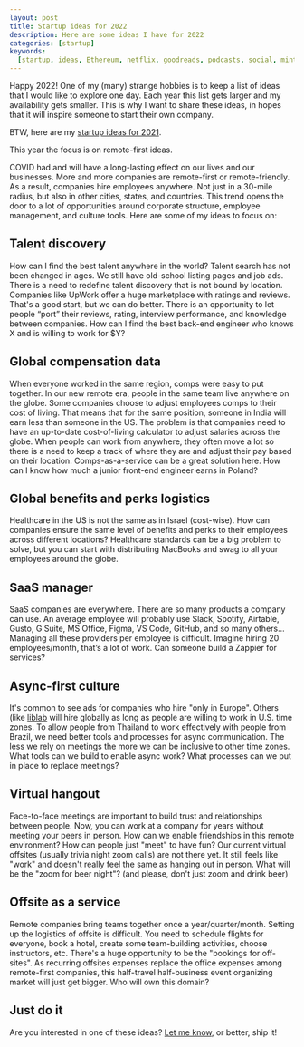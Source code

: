 ```yaml
---
layout: post
title: Startup ideas for 2022
description: Here are some ideas I have for 2022
categories: [startup]
keywords:
  [startup, ideas, Ethereum, netflix, goodreads, podcasts, social, mint, NFC]
---
```


Happy 2022!
One of my (many) strange hobbies is to keep a list of ideas that I would like to explore one day. Each year this list gets larger and my availability gets smaller. This is why I want to share these ideas, in hopes that it will inspire someone to start their own company.

BTW, here are my [startup ideas for 2021](https://sagivo.com/startup/2021/01/11/startup-ideas.html).

This year the focus is on remote-first ideas.

COVID had and will have a long-lasting effect on our lives and our businesses. More and more companies are remote-first or remote-friendly. As a result, companies hire employees anywhere. Not just in a 30-mile radius, but also in other cities, states, and countries. This trend opens the door to a lot of opportunities around corporate structure, employee management, and culture tools. Here are some of my ideas to focus on:

## Talent discovery

How can I find the best talent anywhere in the world? Talent search has not been changed in ages. We still have old-school listing pages and job ads. There is a need to redefine talent discovery that is not bound by location. Companies like UpWork offer a huge marketplace with ratings and reviews. That's a good start, but we can do better. There is an opportunity to let people “port” their reviews, rating, interview performance, and knowledge between companies. How can I find the best back-end engineer who knows X and is willing to work for $Y?

## Global compensation data

When everyone worked in the same region, comps were easy to put together. In our new remote era, people in the same team live anywhere on the globe. Some companies choose to adjust employees comps to their cost of living. That means that for the same position, someone in India will earn less than someone in the US. The problem is that companies need to have an up-to-date cost-of-living calculator to adjust salaries across the globe. When people can work from anywhere, they often move a lot so there is a need to keep a track of where they are and adjust their pay based on their location. Comps-as-a-service can be a great solution here. How can I know how much a junior front-end engineer earns in Poland?

## Global benefits and perks logistics

Healthcare in the US is not the same as in Israel (cost-wise). How can companies ensure the same level of benefits and perks to their employees across different locations?
Healthcare standards can be a big problem to solve, but you can start with distributing MacBooks and swag to all your employees around the globe.

## SaaS manager

SaaS companies are everywhere. There are so many products a company can use. An average employee will probably use Slack, Spotify, Airtable, Gusto, G Suite, MS Office, Figma, VS Code, GitHub, and so many others... Managing all these providers per employee is difficult. Imagine hiring 20 employees/month, that’s a lot of work. Can someone build a Zappier for services?

## Async-first culture

It's common to see ads for companies who hire "only in Europe". Others (like [liblab](https://liblab.com) will hire globally as long as people are willing to work in U.S. time zones. To allow people from Thailand to work effectively with people from Brazil, we need better tools and processes for async communication. The less we rely on meetings the more we can be inclusive to other time zones. What tools can we build to enable async work? What processes can we put in place to replace meetings?

## Virtual hangout

Face-to-face meetings are important to build trust and relationships between people. Now, you can work at a company for years without meeting your peers in person. How can we enable friendships in this remote environment? How can people just "meet" to have fun? Our current virtual offsites (usually trivia night zoom calls) are not there yet. It still feels like "work" and doesn't really feel the same as hanging out in person. What will be the "zoom for beer night"? (and please, don't just zoom and drink beer)

## Offsite as a service

Remote companies bring teams together once a year/quarter/month. Setting up the logistics of offsite is difficult. You need to schedule flights for everyone, book a hotel, create some team-building activities, choose instructors, etc. There's a huge opportunity to be the "bookings for off-sites". As recurring offsites expenses replace the office expenses among remote-first companies, this half-travel half-business event organizing market will just get bigger. Who will own this domain?

## Just do it

Are you interested in one of these ideas? [Let me know](https://linkedin.com/in/sagivo), or better, ship it!
